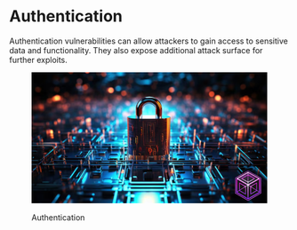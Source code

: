 # Authentication

Authentication vulnerabilities can allow attackers to gain access to sensitive data and functionality. They also expose additional attack surface for further exploits.

<figure><img src="../.gitbook/assets/image (9).png" alt=""><figcaption><p>Authentication</p></figcaption></figure>
